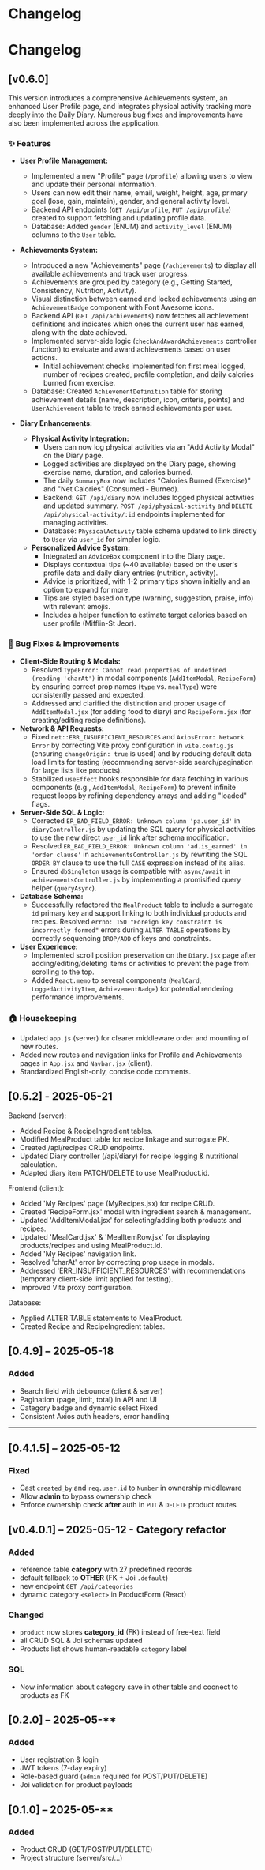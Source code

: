 # Changelog

# Changelog

## [v0.6.0]


This version introduces a comprehensive Achievements system, an enhanced User Profile page, and integrates physical activity tracking more deeply into the Daily Diary. Numerous bug fixes and improvements have also been implemented across the application.

### ✨ Features

*   **User Profile Management:**
    *   Implemented a new "Profile" page (`/profile`) allowing users to view and update their personal information.
    *   Users can now edit their name, email, weight, height, age, primary goal (lose, gain, maintain), gender, and general activity level.
    *   Backend API endpoints (`GET /api/profile`, `PUT /api/profile`) created to support fetching and updating profile data.
    *   Database: Added `gender` (ENUM) and `activity_level` (ENUM) columns to the `User` table.

*   **Achievements System:**
    *   Introduced a new "Achievements" page (`/achievements`) to display all available achievements and track user progress.
    *   Achievements are grouped by category (e.g., Getting Started, Consistency, Nutrition, Activity).
    *   Visual distinction between earned and locked achievements using an `AchievementBadge` component with Font Awesome icons.
    *   Backend API (`GET /api/achievements`) now fetches all achievement definitions and indicates which ones the current user has earned, along with the date achieved.
    *   Implemented server-side logic (`checkAndAwardAchievements` controller function) to evaluate and award achievements based on user actions.
        *   Initial achievement checks implemented for: first meal logged, number of recipes created, profile completion, and daily calories burned from exercise.
    *   Database: Created `AchievementDefinition` table for storing achievement details (name, description, icon, criteria, points) and `UserAchievement` table to track earned achievements per user.

*   **Diary Enhancements:**
    *   **Physical Activity Integration:**
        *   Users can now log physical activities via an "Add Activity Modal" on the Diary page.
        *   Logged activities are displayed on the Diary page, showing exercise name, duration, and calories burned.
        *   The daily `SummaryBox` now includes "Calories Burned (Exercise)" and "Net Calories" (Consumed - Burned).
        *   Backend: `GET /api/diary` now includes logged physical activities and updated summary. `POST /api/physical-activity` and `DELETE /api/physical-activity/:id` endpoints implemented for managing activities.
        *   Database: `PhysicalActivity` table schema updated to link directly to `User` via `user_id` for simpler logic.
    *   **Personalized Advice System:**
        *   Integrated an `AdviceBox` component into the Diary page.
        *   Displays contextual tips (~40 available) based on the user's profile data and daily diary entries (nutrition, activity).
        *   Advice is prioritized, with 1-2 primary tips shown initially and an option to expand for more.
        *   Tips are styled based on type (warning, suggestion, praise, info) with relevant emojis.
        *   Includes a helper function to estimate target calories based on user profile (Mifflin-St Jeor).

### 🐛 Bug Fixes & Improvements

*   **Client-Side Routing & Modals:**
    *   Resolved `TypeError: Cannot read properties of undefined (reading 'charAt')` in modal components (`AddItemModal`, `RecipeForm`) by ensuring correct prop names (`type` vs. `mealType`) were consistently passed and expected.
    *   Addressed and clarified the distinction and proper usage of `AddItemModal.jsx` (for adding food to diary) and `RecipeForm.jsx` (for creating/editing recipe definitions).
*   **Network & API Requests:**
    *   Fixed `net::ERR_INSUFFICIENT_RESOURCES` and `AxiosError: Network Error` by correcting Vite proxy configuration in `vite.config.js` (ensuring `changeOrigin: true` is used) and by reducing default data load limits for testing (recommending server-side search/pagination for large lists like products).
    *   Stabilized `useEffect` hooks responsible for data fetching in various components (e.g., `AddItemModal`, `RecipeForm`) to prevent infinite request loops by refining dependency arrays and adding "loaded" flags.
*   **Server-Side SQL & Logic:**
    *   Corrected `ER_BAD_FIELD_ERROR: Unknown column 'pa.user_id'` in `diaryController.js` by updating the SQL query for physical activities to use the new direct `user_id` link after schema modification.
    *   Resolved `ER_BAD_FIELD_ERROR: Unknown column 'ad.is_earned' in 'order clause'` in `achievementsController.js` by rewriting the SQL `ORDER BY` clause to use the full `CASE` expression instead of its alias.
    *   Ensured `dbSingleton` usage is compatible with `async/await` in `achievementsController.js` by implementing a promisified query helper (`queryAsync`).
*   **Database Schema:**
    *   Successfully refactored the `MealProduct` table to include a surrogate `id` primary key and support linking to both individual products and recipes. Resolved `errno: 150 "Foreign key constraint is incorrectly formed"` errors during `ALTER TABLE` operations by correctly sequencing `DROP/ADD` of keys and constraints.
*   **User Experience:**
    *   Implemented scroll position preservation on the `Diary.jsx` page after adding/editing/deleting items or activities to prevent the page from scrolling to the top.
    *   Added `React.memo` to several components (`MealCard`, `LoggedActivityItem`, `AchievementBadge`) for potential rendering performance improvements.

### 🏠 Housekeeping

*   Updated `app.js` (server) for clearer middleware order and mounting of new routes.
*   Added new routes and navigation links for Profile and Achievements pages in `App.jsx` and `Navbar.jsx` (client).
*   Standardized English-only, concise code comments.

## [0.5.2] - 2025-05-21
Backend (server):
- Added Recipe & RecipeIngredient tables.
- Modified MealProduct table for recipe linkage and surrogate PK.
- Created /api/recipes CRUD endpoints.
- Updated Diary controller (/api/diary) for recipe logging & nutritional calculation.
- Adapted diary item PATCH/DELETE to use MealProduct.id.

Frontend (client):
- Added 'My Recipes' page (MyRecipes.jsx) for recipe CRUD.
- Created 'RecipeForm.jsx' modal with ingredient search & management.
- Updated 'AddItemModal.jsx' for selecting/adding both products and recipes.
- Updated 'MealCard.jsx' & 'MealItemRow.jsx' for displaying products/recipes and using MealProduct.id.
- Added 'My Recipes' navigation link.
- Resolved 'charAt' error by correcting prop usage in modals.
- Addressed 'ERR_INSUFFICIENT_RESOURCES' with recommendations (temporary client-side limit applied for testing).
- Improved Vite proxy configuration.

Database:
- Applied ALTER TABLE statements to MealProduct.
- Created Recipe and RecipeIngredient tables.

## [0.4.9] – 2025-05-18
### Added
   * Search field with debounce (client & server)
   * Pagination (page, limit, total) in API and UI
   * Category badge and dynamic select
   Fixed
   * Consistent Axios auth headers, error handling
 ----------------------------------

## [0.4.1.5] – 2025-05-12
### Fixed
- Cast `created_by` and `req.user.id` to `Number` in ownership middleware  
- Allow **admin** to bypass ownership check  
- Enforce ownership check **after** auth in `PUT` & `DELETE` product routes  

## [v0.4.0.1] – 2025-05-12 - Category refactor

### Added
* reference table **category** with 27 predefined records
* default fallback to **OTHER** (FK + Joi `.default`)
* new endpoint `GET /api/categories`
* dynamic category `<select>` in ProductForm (React)

### Changed
* `product` now stores **category_id** (FK) instead of free-text field
* all CRUD SQL & Joi schemas updated
* Products list shows human-readable `category` label

### SQL
- Now information about category save in other table and coonect to products as FK

## [0.2.0] – 2025-05-**  
### Added  
- User registration & login  
- JWT tokens (7-day expiry)  
- Role-based guard (`admin` required for POST/PUT/DELETE)  
- Joi validation for product payloads  

## [0.1.0] – 2025-05-**  
### Added  
- Product CRUD (GET/POST/PUT/DELETE)  
- Project structure (server/src/…)  

